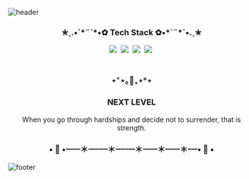 <!--
**my8za/my8za** is a ✨ _special_ ✨ repository because its `README.md` (this file) appears on your GitHub profile.

Here are some ideas to get you started:

- 🔭 I’m currently working on ...
- 🌱 I’m currently learning ...
- 👯 I’m looking to collaborate on ...
- 🤔 I’m looking for help with ...
- 💬 Ask me about ...
- 📫 How to reach me: ...
- 😄 Pronouns: ...
- ⚡ Fun fact: ...

<h3 align ="center">⋆⁺⋆｡🦋₊⋆°⋆</h3>
<h3 align ="center">• 🌛 •┈┈┈＊┈┈┈┈＊┈┈┈┈＊┈┈┈＊┈┈┈＊┈┈• 🌛 •</h3>
<p align = "center">When you go through hardships and decide not to surrender, that is strength.</p>
-->

![header](https://capsule-render.vercel.app/api?type=slice&color=4bc0b0&height=200&section=header&width:100%)


<h3 align ="center">✯¸.•´*¨`*•✿ Tech Stack ✿•*`¨*`•.¸✯</h3>
<div display ="flex" align="center">
  <img src="https://img.shields.io/badge/Javascript-fac552?style=flat-square&logo=Javascript&logoColor=white"/></a>&nbsp 
  <img src="https://img.shields.io/badge/CSS3-1572B6?style=flat-square&logo=CSS3&logoColor=white"/></a>&nbsp 
  <img src="https://img.shields.io/badge/HTML5-E34F26?style=flat-square&logo=HTML5&logoColor=white"/></a>&nbsp 
  <img src="https://img.shields.io/badge/GitHub-181717?style=flat-square&logo=GitHub&logoColor=white"/></a>&nbsp 
</div>

<br>
<h3 align ="center">⋆⁺⋆｡🦋₊⋆°⋆</h3>
<h3 align ="center">NEXT LEVEL</h3>
<p align = "center">When you go through hardships and decide not to surrender, that is strength.</p>


<h3 align ="center">• 🌛 •┈┈┈＊┈┈┈┈＊┈┈┈┈＊┈┈┈＊┈┈┈＊┈┈• 🌛 •</h3>




![footer](https://capsule-render.vercel.app/api?type=slice&color=2c383b&height=150&section=footer&width="100%")
